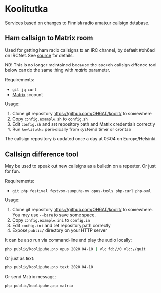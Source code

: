# Koolitutka
Services based on changes to Finnish radio amateur callsign database.

## Ham callsign to Matrix room

Used for getting ham radio callsigns to an IRC channel, by default
#oh6ad on IRCNet. See [source](koolitutka) for details.

NB! This is no longer maintained because the speech callsign diffence
tool below can do the same thing with *matrix* parameter.

Requirements:

- `git jq curl`
- [Matrix](https://matrix.org/) account

Usage:

1. Clone git repository https://github.com/OH6AD/koolit/ to somewhere
2. Copy `config.example.sh` to `config.sh`
3. Edit `config.sh` and set repository path and Matrix credentials correctly
4. Run `koolitutka` periodically from systemd timer or crontab

The callsign repository is updated once a day at 06:04 on Europe/Helsinki.

## Callsign difference tool

May be used to speak out new callsigns as a bulletin on a repeater. Or
just for fun.

Requirements:

- `git php festival festvox-suopuhe-mv opus-tools php-curl php-xml`

Usage:

1. Clone git repository https://github.com/OH6AD/koolit/ to somewhere. You may use `--bare` to save some space.
2. Copy `config.example.ini` to `config.in`
3. Edit `config.ini` and set repository path correctly
4. Expose `public/` directory on your HTTP server

It can be also run via command-line and play the audio locally:

```sh
php public/koolipuhe.php opus 2020-04-10 | vlc fd://0 vlc://quit
```

Or just as text:

```sh
php public/koolipuhe.php text 2020-04-10
```

Or send Matrix message;

```sh
php public/koolipuhe.php matrix
```

